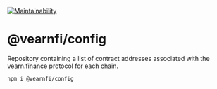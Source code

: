 [![Maintainability](https://api.codeclimate.com/v1/badges/242000617c277ba74b51/maintainability)](https://codeclimate.com/github/vearnfi/config/maintainability)

# @vearnfi/config

Repository containing a list of contract addresses associated with the vearn.finance protocol for each chain.

```
npm i @vearnfi/config
```
